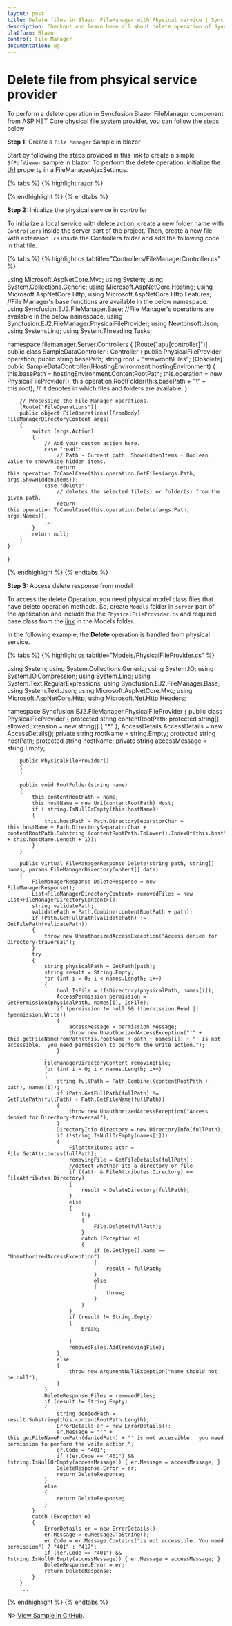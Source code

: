 ```yaml
---
layout: post
title: Delete files in Blazor FileManager with Physical service | Syncfusion
description: Checkout and learn here all about delete operation of Syncfusion Blazor FileManager component with physical service and more.
platform: Blazor
control: File Manager
documentation: ug
---
```


# Delete file from phsyical service provider

To perform a delete operation in Syncfusion Blazor FileManager component from ASP.NET Core physical file system provider, you can follow the steps below

**Step 1:** Create a `File Manager` Sample in blazor

Start by following the steps provided in this link to create a simple `SfPdfViewer` sample in blazor. To perform the delete operation, initialize the [Url](https://help.syncfusion.com/cr/blazor/Syncfusion.Blazor.FileManager.FileManagerAjaxSettings.html#Syncfusion_Blazor_FileManager_FileManagerAjaxSettings_Url) property in a FileManagerAjaxSettings.

{% tabs %}
{% highlight razor %}

<SfFileManager TValue="FileManagerDirectoryContent">
    <FileManagerAjaxSettings Url="/api/FileManager/FileOperations">
    </FileManagerAjaxSettings>
</SfFileManager>

{% endhighlight %}
{% endtabs %}

**Step 2:** Initialize the physical service in controller

To initialize a local service with delete action, create a new folder name with `Controllers` inside the server part of the project. Then, create a new file with extension `.cs` inside the Controllers folder and add the following code in that file.

{% tabs %}
{% highlight cs tabtitle="Controllers/FileManagerController.cs" %}

using Microsoft.AspNetCore.Mvc;
using System;
using System.Collections.Generic;
using Microsoft.AspNetCore.Hosting;
using Microsoft.AspNetCore.Http;
using Microsoft.AspNetCore.Http.Features;
//File Manager's base functions are available in the below namespace.
using Syncfusion.EJ2.FileManager.Base;
//File Manager's operations are available in the below namespace.
using Syncfusion.EJ2.FileManager.PhysicalFileProvider;
using Newtonsoft.Json;
using System.Linq;
using System.Threading.Tasks;

namespace filemanager.Server.Controllers
{
    [Route("api/[controller]")]
    public class SampleDataController : Controller
    {
        public PhysicalFileProvider operation;
        public string basePath;
        string root = "wwwroot\\Files";
        [Obsolete]
        public SampleDataController(IHostingEnvironment hostingEnvironment)
        {
            this.basePath = hostingEnvironment.ContentRootPath;
            this.operation = new PhysicalFileProvider();
            this.operation.RootFolder(this.basePath + "\\" + this.root); // It denotes in which files and folders are available.
        }

        // Processing the File Manager operations.
        [Route("FileOperations")]
        public object FileOperations([FromBody] FileManagerDirectoryContent args)
        {
            switch (args.Action)
            {
                // Add your custom action here.
                case "read":
                    // Path - Current path; ShowHiddenItems - Boolean value to show/hide hidden items.
                    return this.operation.ToCamelCase(this.operation.GetFiles(args.Path, args.ShowHiddenItems));
                case "delete":
                    // deletes the selected file(s) or folder(s) from the given path.
                    return this.operation.ToCamelCase(this.operation.Delete(args.Path, args.Names));
                ...
            }
            return null;
        }
    }
}

{% endhighlight %}
{% endtabs %}

**Step 3:** Access delete response from model

To access the delete Operation, you need physical model class files that have delete operation methods. So, create `Models` folder in `server` part of the application and include the the `PhysicalFileProvider.cs` and required base class from the [link](https://github.com/SyncfusionExamples/ej2-aspcore-file-provider/tree/master/Models) in the Models folder.

In the following example, the **Delete** operation is handled from physical service.

{% tabs %}
{% highlight cs tabtitle="Models/PhysicalFileProvider.cs" %}

﻿using System;
using System.Collections.Generic;
using System.IO;
using System.IO.Compression;
using System.Linq;
using System.Text.RegularExpressions;
using Syncfusion.EJ2.FileManager.Base;
using System.Text.Json;
using Microsoft.AspNetCore.Mvc;
using Microsoft.AspNetCore.Http;
using Microsoft.Net.Http.Headers;


namespace Syncfusion.EJ2.FileManager.PhysicalFileProvider
{
    public class PhysicalFileProvider 
    {
        protected string contentRootPath;
        protected string[] allowedExtension = new string[] { "*" };
        AccessDetails AccessDetails = new AccessDetails();
        private string rootName = string.Empty;
        protected string hostPath;
        protected string hostName;
        private string accessMessage = string.Empty;

        public PhysicalFileProvider()
        {
        }

        public void RootFolder(string name)
        {
            this.contentRootPath = name;
            this.hostName = new Uri(contentRootPath).Host;
            if (!string.IsNullOrEmpty(this.hostName))
            {
                this.hostPath = Path.DirectorySeparatorChar + this.hostName + Path.DirectorySeparatorChar + contentRootPath.Substring((contentRootPath.ToLower().IndexOf(this.hostName) + this.hostName.Length + 1));
            }
        }

        public virtual FileManagerResponse Delete(string path, string[] names, params FileManagerDirectoryContent[] data)
        {
            FileManagerResponse DeleteResponse = new FileManagerResponse();
            List<FileManagerDirectoryContent> removedFiles = new List<FileManagerDirectoryContent>();
            string validatePath;
            validatePath = Path.Combine(contentRootPath + path);
            if (Path.GetFullPath(validatePath) != GetFilePath(validatePath))
            {
                throw new UnauthorizedAccessException("Access denied for Directory-traversal");
            }
            try
            {
                string physicalPath = GetPath(path);
                string result = String.Empty;
                for (int i = 0; i < names.Length; i++)
                {
                    bool IsFile = !IsDirectory(physicalPath, names[i]);
                    AccessPermission permission = GetPermission(physicalPath, names[i], IsFile);
                    if (permission != null && (!permission.Read || !permission.Write))
                    {
                        accessMessage = permission.Message;
                        throw new UnauthorizedAccessException("'" + this.getFileNameFromPath(this.rootName + path + names[i]) + "' is not accessible.  you need permission to perform the write action.");
                    }
                }
                FileManagerDirectoryContent removingFile;
                for (int i = 0; i < names.Length; i++)
                {
                    string fullPath = Path.Combine((contentRootPath + path), names[i]);
                    if (Path.GetFullPath(fullPath) != GetFilePath(fullPath) + Path.GetFileName(fullPath))
                    {
                        throw new UnauthorizedAccessException("Access denied for Directory-traversal");
                    }
                    DirectoryInfo directory = new DirectoryInfo(fullPath);
                    if (!string.IsNullOrEmpty(names[i]))
                    {
                        FileAttributes attr = File.GetAttributes(fullPath);
                        removingFile = GetFileDetails(fullPath);
                        //detect whether its a directory or file
                        if ((attr & FileAttributes.Directory) == FileAttributes.Directory)
                        {
                            result = DeleteDirectory(fullPath);
                        }
                        else
                        {
                            try
                            {
                                File.Delete(fullPath);
                            }
                            catch (Exception e)
                            {
                                if (e.GetType().Name == "UnauthorizedAccessException")
                                {
                                    result = fullPath;
                                }
                                else
                                {
                                    throw;
                                }
                            }
                        }
                        if (result != String.Empty)
                        {
                            break;

                        }
                        removedFiles.Add(removingFile);
                    }
                    else
                    {
                        throw new ArgumentNullException("name should not be null");
                    }
                }
                DeleteResponse.Files = removedFiles;
                if (result != String.Empty)
                {
                    string deniedPath = result.Substring(this.contentRootPath.Length);
                    ErrorDetails er = new ErrorDetails();
                    er.Message = "'" + this.getFileNameFromPath(deniedPath) + "' is not accessible.  you need permission to perform the write action.";
                    er.Code = "401";
                    if ((er.Code == "401") && !string.IsNullOrEmpty(accessMessage)) { er.Message = accessMessage; }
                    DeleteResponse.Error = er;
                    return DeleteResponse;
                }
                else
                {
                    return DeleteResponse;
                }
            }
            catch (Exception e)
            {
                ErrorDetails er = new ErrorDetails();
                er.Message = e.Message.ToString();
                er.Code = er.Message.Contains("is not accessible. You need permission") ? "401" : "417";
                if ((er.Code == "401") && !string.IsNullOrEmpty(accessMessage)) { er.Message = accessMessage; }
                DeleteResponse.Error = er;
                return DeleteResponse;
            }
        }
        ...

{% endhighlight %}
{% endtabs %}

N> [View Sample in GitHub](https://github.com/SyncfusionExamples/Blazor-Getting-Started-Examples/tree/main/FileManager).